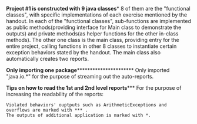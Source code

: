 ********Project #1 is constructed with 9 java classes*********
   8 of them are the "functional classes", with specific implementations of each exercise mentioned by the handout. In each of the "functional classes", sub-functions are implemented as public methods(providing interface for Main class to demonstrate the outputs) and private methods(as helper functions for the other in-class methods). 
    The other one class is the main class, providing entry for the entire project, calling functions in other 8 classes to instantiate certain exception behaviors stated by the handout. The main class also automatically creates two reports.
    
    
    
********Only importing one package******************************
    Only imported "java.io.*" for the purpose of streaming out the auto-reports.



********Tips on how to read the 1st and 2nd level reports***********
    For the purpose of increasing the readability of the reports:
    
    Violated behaviors' ouptputs such as ArithmeticExceptions and overflows are marked with *** .
    The outputs of additional application is marked with *.
